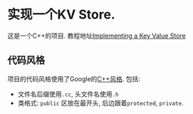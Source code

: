 # 实现一个KV Store.

这是一个C++的项目. 教程地址[Implementing a Key Value Store](https://codecapsule.com/2012/11/07/ikvs-implementing-a-key-value-store-table-of-contents/)

## 代码风格

项目的代码风格使用了Google的[C++风格](https://google.github.io/styleguide/cppguide.html). 包括:

* 文件名后缀使用`.cc`, 头文件名使用`.h`
* 类格式: `public` 区放在最开头, 后边跟着`protected`, `private`.
